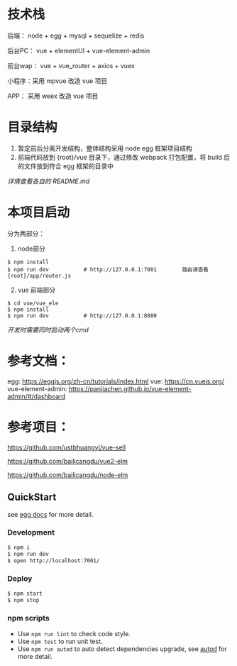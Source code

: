 

# 技术栈

后端： node + egg + mysql + sequelize + redis

后台PC： vue + elementUI + vue-element-admin

前台wap： vue + vue_router + axios + vuex

小程序：采用 mpvue 改造 vue 项目

APP： 采用 weex 改造 vue 项目


# 目录结构

1. 暂定前后分离开发结构，整体结构采用 node egg 框架项目结构
2. 前端代码放到 {root}/vue 目录下，通过修改 webpack 打包配置，将 build 后的文件放到符合 egg 框架的目录中

*详情查看各自的 README.md*


# 本项目启动

分为两部分：
1. node部分

```
$ npm install
$ npm run dev           # http://127.0.0.1:7001        路由请查看 {root}/app/router.js
```

2. vue 前端部分

```
$ cd vue/vue_ele
$ npm install
$ npm run dev           # http://127.0.0.1:8080
```

*开发时需要同时启动两个cmd*



# 参考文档：

egg: https://eggjs.org/zh-cn/tutorials/index.html
vue: https://cn.vuejs.org/
vue-element-admin: https://panjiachen.github.io/vue-element-admin/#/dashboard


# 参考项目：

https://github.com/ustbhuangyi/vue-sell

https://github.com/bailicangdu/vue2-elm

https://github.com/bailicangdu/node-elm





## QuickStart

<!-- add docs here for user -->

see [egg docs][egg] for more detail.

### Development

```bash
$ npm i
$ npm run dev
$ open http://localhost:7001/
```

### Deploy

```bash
$ npm start
$ npm stop
```

### npm scripts

- Use `npm run lint` to check code style.
- Use `npm test` to run unit test.
- Use `npm run autod` to auto detect dependencies upgrade, see [autod](https://www.npmjs.com/package/autod) for more detail.


[egg]: https://eggjs.org